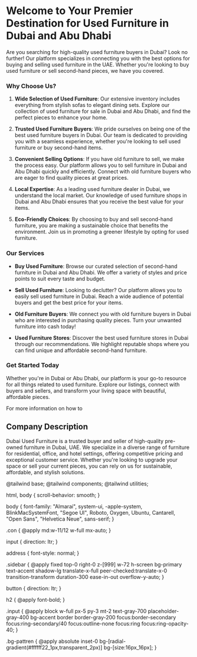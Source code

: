 # Welcome to Your Premier Destination for Used Furniture in Dubai and Abu Dhabi

Are you searching for high-quality used furniture buyers in Dubai? Look no further! Our platform specializes in connecting you with the best options for buying and selling used furniture in the UAE. Whether you're looking to buy used furniture or sell second-hand pieces, we have you covered.

### Why Choose Us?

1. **Wide Selection of Used Furniture**: Our extensive inventory includes everything from stylish sofas to elegant dining sets. Explore our collection of used furniture for sale in Dubai and Abu Dhabi, and find the perfect pieces to enhance your home.

2. **Trusted Used Furniture Buyers**: We pride ourselves on being one of the best used furniture buyers in Dubai. Our team is dedicated to providing you with a seamless experience, whether you're looking to sell used furniture or buy second-hand items.

3. **Convenient Selling Options**: If you have old furniture to sell, we make the process easy. Our platform allows you to sell furniture in Dubai and Abu Dhabi quickly and efficiently. Connect with old furniture buyers who are eager to find quality pieces at great prices.

4. **Local Expertise**: As a leading used furniture dealer in Dubai, we understand the local market. Our knowledge of used furniture shops in Dubai and Abu Dhabi ensures that you receive the best value for your items.

5. **Eco-Friendly Choices**: By choosing to buy and sell second-hand furniture, you are making a sustainable choice that benefits the environment. Join us in promoting a greener lifestyle by opting for used furniture.

### Our Services

- **Buy Used Furniture**: Browse our curated selection of second-hand furniture in Dubai and Abu Dhabi. We offer a variety of styles and price points to suit every taste and budget.

- **Sell Used Furniture**: Looking to declutter? Our platform allows you to easily sell used furniture in Dubai. Reach a wide audience of potential buyers and get the best price for your items.

- **Old Furniture Buyers**: We connect you with old furniture buyers in Dubai who are interested in purchasing quality pieces. Turn your unwanted furniture into cash today!

- **Used Furniture Stores**: Discover the best used furniture stores in Dubai through our recommendations. We highlight reputable shops where you can find unique and affordable second-hand furniture.

### Get Started Today

Whether you're in Dubai or Abu Dhabi, our platform is your go-to resource for all things related to used furniture. Explore our listings, connect with buyers and sellers, and transform your living space with beautiful, affordable pieces.

For more information on how to

## Company Description

Dubai Used Furniture is a trusted buyer and seller of high-quality pre-owned furniture in Dubai, UAE. We specialize in a diverse range of furniture for residential, office, and hotel settings, offering competitive pricing and exceptional customer service. Whether you're looking to upgrade your space or sell your current pieces, you can rely on us for sustainable, affordable, and stylish solutions.

@tailwind base;
@tailwind components;
@tailwind utilities;

html,
body {
  scroll-behavior: smooth;
}

body {
  font-family: "Almarai", system-ui, -apple-system, BlinkMacSystemFont,
    "Segoe UI", Roboto, Oxygen, Ubuntu, Cantarell, "Open Sans", "Helvetica Neue",
    sans-serif;
}

.con {
  @apply md:w-11/12 w-full mx-auto;
}

input {
  direction: ltr;
}

address {
  font-style: normal;
}

.sidebar {
  @apply fixed top-0 right-0 z-[999] w-72 h-screen bg-primary text-accent shadow-lg translate-x-full peer-checked:translate-x-0 transition-transform duration-300 ease-in-out overflow-y-auto;
}

button {
  direction: ltr;
}

h2 {
  @apply font-bold;
}

.input {
  @apply block w-full px-5 py-3 mt-2 text-gray-700 placeholder-gray-400 bg-accent border border-gray-200  focus:border-secondary focus:ring-secondary/40 focus:outline-none focus:ring focus:ring-opacity-40;
}

.bg-pattren {
  @apply absolute  inset-0 bg-[radial-gradient(#ffffff22_1px,transparent_2px)] bg-[size:16px_16px];
}
